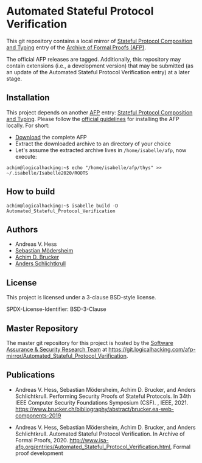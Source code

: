 # Automated Stateful Protocol Verification

This git repository contains a local mirror of
[Stateful Protocol Composition and Typing](https://www.isa-afp.org/entries/Automated_Stateful_Protocol_Verification.html)
entry of the
[Archive of Formal Proofs (AFP)](https://www.isa-afp.org).

The official AFP releases are tagged. Additionally, this repository
may contain extensions (i.e., a development version) that may be
submitted (as an update of the Automated Stateful Protocol Verification
entry) at a later stage.

## Installation

This project depends on another [AFP](https://www.isa-afp.org) entry: 
[Stateful Protocol Composition and Typing](https://www.isa-afp.org/entries/Stateful_Protocol_Composition_and_Typing.html). 
Please follow the [official guidelines](https://www.isa-afp.org/using.shtml)
for installing the AFP locally. For short:
* [Download](https://www.isa-afp.org/release/afp-current.tar.gz) the complete AFP
* Extract the downloaded archive to an directory of your choice
* Let's assume the extracted archive lives in `/home/isabelle/afp`, now execute:

```console
achim@logicalhacking:~$ echo "/home/isabelle/afp/thys" >> ~/.isabelle/Isabelle2020/ROOTS
```

## How to build

```console
achim@logicalhacking:~$ isabelle build -D Automated_Stateful_Protocol_Verification
```

## Authors

* Andreas V. Hess
* [Sebastian Mödersheim](https://people.compute.dtu.dk/samo/)
* [Achim D. Brucker](http://www.brucker.ch/)
* [Anders Schlichtkrull](https://people.compute.dtu.dk/andschl/)

## License

This project is licensed under a 3-clause BSD-style license.

SPDX-License-Identifier: BSD-3-Clause

## Master Repository

The master git repository for this project is hosted by the [Software
Assurance & Security Research Team](https://logicalhacking.com) at
<https://git.logicalhacking.com/afp-mirror/Automated_Stateful_Protocol_Verification>.

## Publications

* Andreas V. Hess, Sebastian Mödersheim, Achim D. Brucker, and Anders
  Schlichtkrull. Performing Security Proofs of Stateful Protocols. In
  34th IEEE Computer Security Foundations Symposium (CSF). , IEEE,
  2021.
  https://www.brucker.ch/bibliography/abstract/brucker.ea-web-components-2019

* Andreas V. Hess, Sebastian Mödersheim, Achim D. Brucker, and Anders
  Schlichtkrull. Automated Stateful Protocol Verification. In Archive 
  of Formal Proofs, 2020. 
  <http://www.isa-afp.org/entries/Automated_Stateful_Protocol_Verification.html>, 
  Formal proof development
